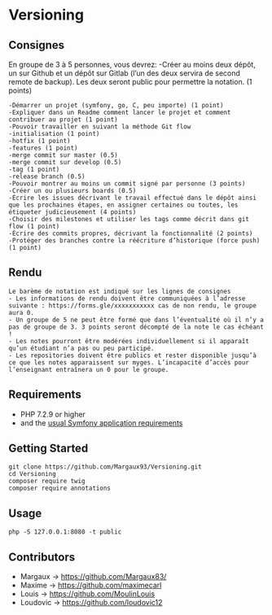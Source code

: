 # Versioning

## Consignes

En groupe de 3 à 5 personnes, vous devrez:
-Créer au moins deux dépôt, un sur Github et un dépôt sur Gitlab (l’un des deux servira de second remote de backup). Les deux seront public pour permettre la notation. (1 points)
```
-Démarrer un projet (symfony, go, C, peu importe) (1 point)
-Expliquer dans un Readme comment lancer le projet et comment contribuer au projet (1 point)
-Pouvoir travailler en suivant la méthode Git flow
-initialisation (1 point)
-hotfix (1 point)
-features (1 point)
-merge commit sur master (0.5)
-merge commit sur develop (0.5)
-tag (1 point)
-release branch (0.5)
-Pouvoir montrer au moins un commit signé par personne (3 points)
-Créer un ou plusieurs boards (0.5)
-Écrire les issues décrivant le travail effectué dans le dépôt ainsi que les prochaines étapes, en assigner certaines ou toutes, les étiqueter judicieusement (4 points)
-Choisir des milestones et utiliser les tags comme décrit dans git flow (1 point)
-Écrire des commits propres, décrivant la fonctionnalité (2 points)
-Protéger des branches contre la réécriture d’historique (force push) (1 point)
```

## Rendu
```
Le barème de notation est indiqué sur les lignes de consignes
- Les informations de rendu doivent être communiquées à l’adresse suivante : https://forms.gle/xxxxxxxxxxx cas de non rendu, le groupe aura 0.
- Un groupe de 5 ne peut être formé que dans l’éventualité où il n’y a pas de groupe de 3. 3 points seront décompté de la note le cas échéant !
- Les notes pourront être modérées individuellement si il apparaît qu’un étudiant n’a pas ou peu participé.
- Les repositories doivent être publics et rester disponible jusqu’à ce que les notes apparaissent sur myges. L’incapacité d’accès pour l’enseignant entraînera un 0 pour le groupe.
```

## Requirements

* PHP 7.2.9 or higher
* and the [usual Symfony application requirements][1]

## Getting Started

```
git clone https://github.com/Margaux93/Versioning.git
cd Versioning
composer require twig
composer require annotations
```

## Usage

```
php -S 127.0.0.1:8080 -t public
```

[1]: https://symfony.com/doc/current/reference/requirements.html

## Contributors

* Margaux -> https://github.com/Margaux83/
* Maxime -> https://github.com/maximecarl
* Louis -> https://github.com/MoulinLouis
* Loudovic -> https://github.com/loudovic12

